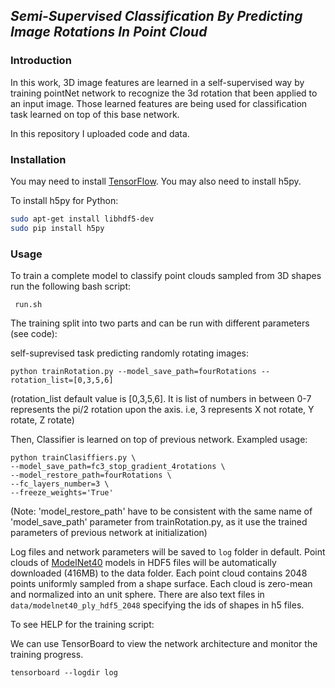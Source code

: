 ## *Semi-Supervised Classification By Predicting Image Rotations In Point Cloud*

### Introduction
In this work, 3D image features are learned in a self-supervised way by training pointNet network to recognize the 3d rotation that been applied to an input image. Those learned features are being used for classification task learned on top of this base network.

In this repository I uploaded code and data.

### Installation

You may need to install <a href="https://www.tensorflow.org/get_started/os_setup" target="_blank">TensorFlow</a>. You may also need to install h5py.

To install h5py for Python:
```bash
sudo apt-get install libhdf5-dev
sudo pip install h5py
```

### Usage
To train a complete model to classify point clouds sampled from 3D shapes run the following bash script:

     run.sh
     
The training split into two parts and can be run with different parameters (see code): 

self-suprevised task predicting randomly rotating images:
	
	python trainRotation.py --model_save_path=fourRotations --rotation_list=[0,3,5,6]
(rotation_list default value is [0,3,5,6]. It is list of numbers in between 0-7 represents the pi/2 rotation upon the axis. i.e, 3 represents X not rotate, Y rotate, Z rotate)

Then, Classifier is learned on top of previous network. Exampled usage:
	
	python trainClasiffiers.py \
	--model_save_path=fc3_stop_gradient_4rotations \
	--model_restore_path=fourRotations \
	--fc_layers_number=3 \
	--freeze_weights='True'

(Note: 'model_restore_path'  have to be consistent with the same name of 'model_save_path' parameter from trainRotation.py, as it use the trained parameters of previous network at initialization)

Log files and network parameters will be saved to `log` folder in default. Point clouds of <a href="http://modelnet.cs.princeton.edu/" target="_blank">ModelNet40</a> models in HDF5 files will be automatically downloaded (416MB) to the data folder. Each point cloud contains 2048 points uniformly sampled from a shape surface. Each cloud is zero-mean and normalized into an unit sphere. There are also text files in `data/modelnet40_ply_hdf5_2048` specifying the ids of shapes in h5 files.

To see HELP for the training script:

We can use TensorBoard to view the network architecture and monitor the training progress.

    tensorboard --logdir log
